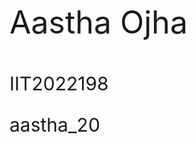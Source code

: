 <!DOCTYPE html>
<html lang="en">
<head>
    <meta charset="UTF-8">
    <meta http-equiv="X-UA-Compatible" content="IE=edge">
    <meta name="viewport" content="width=device-width, initial-scale=1.0">
    <title>Document</title>
</head>
<body>
    <p style="font-size:50px">Aastha Ojha</p>
    <p style="font-size:30px">IIT2022198</p>
    <p style="font-size:30px">aastha_20</p>
</body>
</html>
